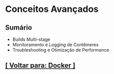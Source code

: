 # Conceitos Avançados

## Sumário

- Builds Multi-stage
- Monitoramento e Logging de Contêineres
- Troubleshooting e Otimização de Performance

## [[ Voltar para: Docker ]](../docker.md#conceitos-avancados)